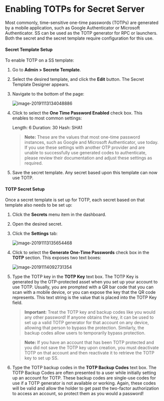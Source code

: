 [title]: # (Enabling TOTPs for Secret Server)
[tags]: # (XXX)
[priority]: # (20)

# Enabling TOTPs for Secret Server

Most commonly, time-sensitive one-time passwords (TOTPs) are generated by a mobile application, such as Google Authenticator or Microsoft Authenticator. SS can be used as the TOTP generator for RPC or launchers. Both the secret and the secret template require configuration for this use.

#### Secret Template Setup

To enable TOTP on a SS template:

1. Go to **Admin \> Secrete Template**.

1. Select the desired template, and click the **Edit** button. The Secret Template Designer appears.

1. Navigate to the bottom of the page:

   ![image-20191113134048886](assets/image-20191113134048886.png)

1. Click to select the **One Time Password Enabled** check box. This enables to most common settings:

   Length: 6
   Duration: 30
   Hash: SHA1

   > **Note:** These are the values that most one-time password instances, such as Google and Microsoft Authenticator, use today. If you use these settings with another OTP provider and are unable to successfully use generated codes to authenticate, please review their documentation and adjust these settings as required.

1. Save the secret template. Any secret based upon this template can now use TOTP.

#### TOTP Secret Setup

Once a secret template is set up for TOTP, each secret based on that template also needs to be set up:

1. Click the **Secrets** menu item in the dashboard.

1. Open the desired secret.

1. Click the **Settings** tab:

   ![image-20191113135654468](assets/image-20191113135654468.png)

1. Click to select the **Generate One-Time Passwords** check box in the **TOTP** section. This exposes two text boxes:

   ![image-20191114092731354](assets/image-20191114092731354.png)

1. Type the TOTP key in the **TOTP Key** text box. The TOTP Key is generated by the OTP-protected asset when you set up your account to use TOTP. Usually, you are prompted with a QR bar code that you can scan with a mobile device, or you can expose the key that the QR code represents. This text string is the value that is placed into the TOTP Key field. 

   > **Important:** Treat the TOTP key and backup codes like you would any other password! If anyone obtains the key, it can be used to set up a valid TOTP generator for that account on any device, allowing that person to bypass the protection. Similarly, the backup codes allow users to temporarily bypass protection.

   > **Note:** If you have an account that has been TOTP protected and you did not save the TOTP key upon creation, you must deactivate TOTP on that account and then reactivate it to retrieve the TOTP key to set up SS.

1. Type the TOTP backup codes in the **TOTP Backup Codes** text box. The TOTP Backup Codes are often presented to a user while initially setting up an account for TOTP. These backup codes are single-use codes for use if a TOTP generator is not available or working. Again, these codes will be valid and allow the holder to get past the two-factor authorization to access an account, so protect them as you would a password!
